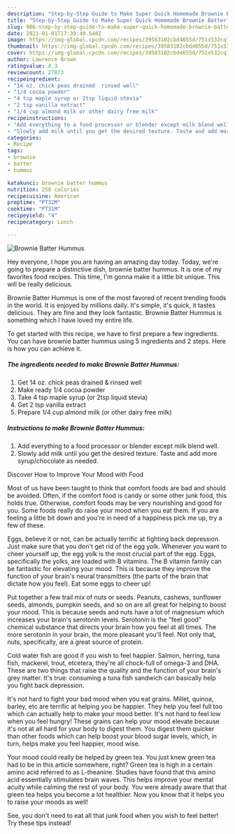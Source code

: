 ```yaml
---
description: "Step-by-Step Guide to Make Super Quick Homemade Brownie Batter Hummus"
title: "Step-by-Step Guide to Make Super Quick Homemade Brownie Batter Hummus"
slug: 986-step-by-step-guide-to-make-super-quick-homemade-brownie-batter-hummus
date: 2021-01-01T17:39:40.548Z
image: https://img-global.cpcdn.com/recipes/39583102cbd4655d/751x532cq70/brownie-batter-hummus-recipe-main-photo.jpg
thumbnail: https://img-global.cpcdn.com/recipes/39583102cbd4655d/751x532cq70/brownie-batter-hummus-recipe-main-photo.jpg
cover: https://img-global.cpcdn.com/recipes/39583102cbd4655d/751x532cq70/brownie-batter-hummus-recipe-main-photo.jpg
author: Lawrence Brown
ratingvalue: 4.3
reviewcount: 27873
recipeingredient:
- "14 oz. chick peas drained  rinsed well"
- "1/4 cocoa powder"
- "4 tsp maple syrup or 2tsp liquid stevia"
- "2 tsp vanilla extract"
- "1/4 cup almond milk or other dairy free milk"
recipeinstructions:
- "Add everything to a food processor or blender except milk blend well."
- "Slowly add milk until you get the desired texture. Taste and add more syrup/chocolate as needed."
categories:
- Recipe
tags:
- brownie
- batter
- hummus

katakunci: brownie batter hummus 
nutrition: 258 calories
recipecuisine: American
preptime: "PT32M"
cooktime: "PT31M"
recipeyield: "4"
recipecategory: Lunch

---
```



![Brownie Batter Hummus](https://img-global.cpcdn.com/recipes/39583102cbd4655d/751x532cq70/brownie-batter-hummus-recipe-main-photo.jpg)

Hey everyone, I hope you are having an amazing day today. Today, we're going to prepare a distinctive dish, brownie batter hummus. It is one of my favorites food recipes. This time, I'm gonna make it a little bit unique. This will be really delicious.

Brownie Batter Hummus is one of the most favored of recent trending foods in the world. It is enjoyed by millions daily. It's simple, it's quick, it tastes delicious. They are fine and they look fantastic. Brownie Batter Hummus is something which I have loved my entire life.




To get started with this recipe, we have to first prepare a few ingredients. You can have brownie batter hummus using 5 ingredients and 2 steps. Here is how you can achieve it.

<!--inarticleads1-->

##### The ingredients needed to make Brownie Batter Hummus:

1. Get 14 oz. chick peas drained &amp; rinsed well
1. Make ready 1/4 cocoa powder
1. Take 4 tsp maple syrup (or 2tsp liquid stevia)
1. Get 2 tsp vanilla extract
1. Prepare 1/4 cup almond milk (or other dairy free milk)




<!--inarticleads2-->

##### Instructions to make Brownie Batter Hummus:

1. Add everything to a food processor or blender except milk blend well.
1. Slowly add milk until you get the desired texture. Taste and add more syrup/chocolate as needed.




Discover How to Improve Your Mood with Food


Most of us have been taught to think that comfort foods are bad and should be avoided. Often, if the comfort food is candy or some other junk food, this holds true. Otherwise, comfort foods may be very nourishing and good for you. Some foods really do raise your mood when you eat them. If you are feeling a little bit down and you're in need of a happiness pick me up, try a few of these.

Eggs, believe it or not, can be actually terrific at fighting back depression. Just make sure that you don't get rid of the egg yolk. Whenever you want to cheer yourself up, the egg yolk is the most crucial part of the egg. Eggs, specifically the yolks, are loaded with B vitamins. The B vitamin family can be fantastic for elevating your mood. This is because they improve the function of your brain's neural transmitters (the parts of the brain that dictate how you feel). Eat some eggs to cheer up!

Put together a few trail mix of nuts or seeds. Peanuts, cashews, sunflower seeds, almonds, pumpkin seeds, and so on are all great for helping to boost your mood. This is because seeds and nuts have a lot of magnesium which increases your brain's serotonin levels. Serotonin is the "feel good" chemical substance that directs your brain how you feel at all times. The more serotonin in your brain, the more pleasant you'll feel. Not only that, nuts, specifically, are a great source of protein.

Cold water fish are good if you wish to feel happier. Salmon, herring, tuna fish, mackerel, trout, etcetera, they're all chock-full of omega-3 and DHA. These are two things that raise the quality and the function of your brain's grey matter. It's true: consuming a tuna fish sandwich can basically help you fight back depression. 

It's not hard to fight your bad mood when you eat grains. Millet, quinoa, barley, etc are terrific at helping you be happier. They help you feel full too which can actually help to make your mood better. It's not hard to feel low when you feel hungry! These grains can help your mood elevate because it's not at all hard for your body to digest them. You digest them quicker than other foods which can help boost your blood sugar levels, which, in turn, helps make you feel happier, mood wise.

Your mood could really be helped by green tea. You just knew green tea had to be in this article somewhere, right? Green tea is high in a certain amino acid referred to as L-theanine. Studies have found that this amino acid essentially stimulates brain waves. This helps improve your mental acuity while calming the rest of your body. You were already aware that that green tea helps you become a lot healthier. Now you know that it helps you to raise your moods as well!

See, you don't need to eat all that junk food when you wish to feel better! Try  these tips  instead!

